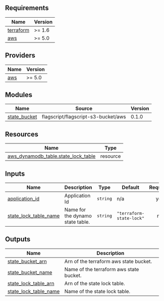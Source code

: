 <!-- BEGIN_TF_DOCS -->
## Requirements

| Name | Version |
|------|---------|
| <a name="requirement_terraform"></a> [terraform](#requirement\_terraform) | >= 1.6 |
| <a name="requirement_aws"></a> [aws](#requirement\_aws) | >= 5.0 |

## Providers

| Name | Version |
|------|---------|
| <a name="provider_aws"></a> [aws](#provider\_aws) | >= 5.0 |

## Modules

| Name | Source | Version |
|------|--------|---------|
| <a name="module_state_bucket"></a> [state\_bucket](#module\_state\_bucket) | flagscript/flagscript-s3-bucket/aws | 0.1.0 |

## Resources

| Name | Type |
|------|------|
| [aws_dynamodb_table.state_lock_table](https://registry.terraform.io/providers/hashicorp/aws/latest/docs/resources/dynamodb_table) | resource |

## Inputs

| Name | Description | Type | Default | Required |
|------|-------------|------|---------|:--------:|
| <a name="input_application_id"></a> [application\_id](#input\_application\_id) | Application Id | `string` | n/a | yes |
| <a name="input_state_lock_table_name"></a> [state\_lock\_table\_name](#input\_state\_lock\_table\_name) | Name for the dynamo state table. | `string` | `"terraform-state-lock"` | no |

## Outputs

| Name | Description |
|------|-------------|
| <a name="output_state_bucket_arn"></a> [state\_bucket\_arn](#output\_state\_bucket\_arn) | Arn of the terraform aws state bucket. |
| <a name="output_state_bucket_name"></a> [state\_bucket\_name](#output\_state\_bucket\_name) | Name of the terraform aws state bucket. |
| <a name="output_state_lock_table_arn"></a> [state\_lock\_table\_arn](#output\_state\_lock\_table\_arn) | Arn of the state lock table. |
| <a name="output_state_lock_table_name"></a> [state\_lock\_table\_name](#output\_state\_lock\_table\_name) | Name of the state lock table. |
<!-- END_TF_DOCS -->